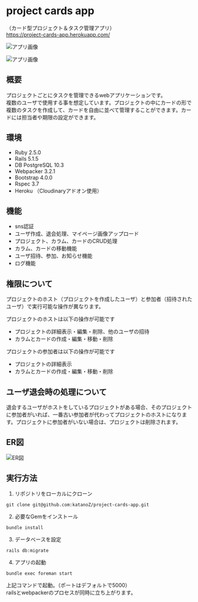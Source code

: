 # project cards app  
（カード型プロジェクト＆タスク管理アプリ）  
https://project-cards-app.herokuapp.com/

![アプリ画像](https://user-images.githubusercontent.com/3204814/41578465-78282cda-73cd-11e8-8ae0-91c292aaecbd.png)

![アプリ画像](https://user-images.githubusercontent.com/3204814/41578288-766159ea-73cc-11e8-8eb3-f4548be78b8a.png)

## 概要
プロジェクトごとにタスクを管理できるwebアプリケーションです。  
複数のユーザで使用する事を想定しています。プロジェクトの中にカードの形で複数のタスクを作成して、カードを自由に並べて管理することができます。カードには担当者や期限の設定ができます。

## 環境
* Ruby 2.5.0  
* Rails 5.1.5  
* DB PostgreSQL 10.3
* Webpacker 3.2.1
* Bootstrap 4.0.0
* Rspec 3.7
* Heroku （Cloudinaryアドオン使用）

## 機能
* sns認証
* ユーザ作成、退会処理、マイページ画像アップロード
* プロジェクト、カラム、カードのCRUD処理
* カラム、カードの移動機能
* ユーザ招待、参加、お知らせ機能
* ログ機能

## 権限について
プロジェクトのホスト（プロジェクトを作成したユーザ）と参加者（招待されたユーザ）で実行可能な操作が異なります。  

プロジェクトのホストは以下の操作が可能です  
- プロジェクトの詳細表示・編集・削除、他のユーザの招待  
- カラムとカードの作成・編集・移動・削除  

プロジェクトの参加者は以下の操作が可能です  
- プロジェクトの詳細表示  
- カラムとカードの作成・編集・移動・削除  

## ユーザ退会時の処理について
退会するユーザがホストをしているプロジェクトがある場合、そのプロジェクトに参加者がいれば、一番古い参加者が代わってプロジェクトのホストになります。プロジェクトに参加者がいない場合は、プロジェクトは削除されます。

## ER図
![ER図](https://user-images.githubusercontent.com/3204814/41639414-a341470a-7498-11e8-9758-edd8cf64e4e8.png)

## 実行方法
1. リポジトリをローカルにクローン  
```
git clone git@github.com:katanoZ/project-cards-app.git
```

2. 必要なGemをインストール  
```
bundle install
```

3. データベースを設定  
```
rails db:migrate
```

4. アプリの起動  
```
bundle exec foreman start
```
上記コマンドで起動。（ポートはデフォルトで5000）  
railsとwebpackerのプロセスが同時に立ち上がります。
